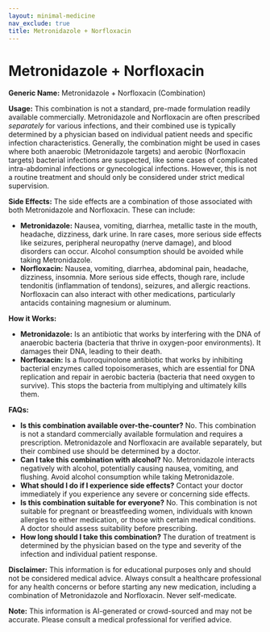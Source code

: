 ```yaml
---
layout: minimal-medicine
nav_exclude: true
title: Metronidazole + Norfloxacin
---
```


# Metronidazole + Norfloxacin

**Generic Name:** Metronidazole + Norfloxacin (Combination)

**Usage:**  This combination is not a standard, pre-made formulation readily available commercially. Metronidazole and Norfloxacin are often prescribed *separately* for various infections, and their combined use is typically determined by a physician based on individual patient needs and specific infection characteristics.  Generally, the combination might be used in cases where both anaerobic (Metronidazole targets) and aerobic (Norfloxacin targets) bacterial infections are suspected, like some cases of complicated intra-abdominal infections or gynecological infections. However, this is not a routine treatment and should only be considered under strict medical supervision.

**Side Effects:**  The side effects are a combination of those associated with both Metronidazole and Norfloxacin.  These can include:

* **Metronidazole:** Nausea, vomiting, diarrhea, metallic taste in the mouth, headache, dizziness, dark urine.  In rare cases, more serious side effects like seizures, peripheral neuropathy (nerve damage), and blood disorders can occur.  Alcohol consumption should be avoided while taking Metronidazole.
* **Norfloxacin:** Nausea, vomiting, diarrhea, abdominal pain, headache, dizziness, insomnia.  More serious side effects, though rare, include tendonitis (inflammation of tendons), seizures, and allergic reactions.  Norfloxacin can also interact with other medications, particularly antacids containing magnesium or aluminum.


**How it Works:**

* **Metronidazole:**  Is an antibiotic that works by interfering with the DNA of anaerobic bacteria (bacteria that thrive in oxygen-poor environments). It damages their DNA, leading to their death.
* **Norfloxacin:** Is a fluoroquinolone antibiotic that works by inhibiting bacterial enzymes called topoisomerases, which are essential for DNA replication and repair in aerobic bacteria (bacteria that need oxygen to survive). This stops the bacteria from multiplying and ultimately kills them.


**FAQs:**

* **Is this combination available over-the-counter?** No.  This combination is not a standard commercially available formulation and requires a prescription.  Metronidazole and Norfloxacin are available separately, but their combined use should be determined by a doctor.
* **Can I take this combination with alcohol?** No. Metronidazole interacts negatively with alcohol, potentially causing nausea, vomiting, and flushing.  Avoid alcohol consumption while taking Metronidazole.
* **What should I do if I experience side effects?**  Contact your doctor immediately if you experience any severe or concerning side effects.
* **Is this combination suitable for everyone?** No.  This combination is not suitable for pregnant or breastfeeding women, individuals with known allergies to either medication, or those with certain medical conditions.  A doctor should assess suitability before prescribing.
* **How long should I take this combination?** The duration of treatment is determined by the physician based on the type and severity of the infection and individual patient response.


**Disclaimer:** This information is for educational purposes only and should not be considered medical advice.  Always consult a healthcare professional for any health concerns or before starting any new medication, including a combination of Metronidazole and Norfloxacin.  Never self-medicate.


**Note:** This information is AI-generated or crowd-sourced and may not be accurate. Please consult a medical professional for verified advice.